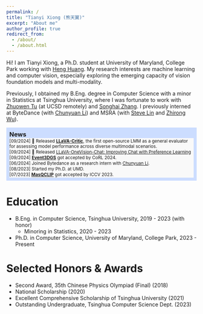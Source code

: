```yaml
---
permalink: /
title: "Tianyi Xiong (熊天翼)"
excerpt: "About me"
author_profile: true
redirect_from: 
  - /about/
  - /about.html
---
```


Hi! I am Tianyi Xiong, a Ph.D. student at University of Maryland, College Park working with [Heng Huang](https://scholar.google.com/citations?user=4OqLaDwAAAAJ&hl=en). My research interests are machine learning and computer vision, especially exploring the emerging capacity of vision foundation models and multi-modality.

Previously, I obtained my B.Eng. degree in Computer Science with a minor in Statistics at Tsinghua University, where I was fortunate to work with [Zhuowen Tu](https://pages.ucsd.edu/~ztu/) (at UCSD remotely) and [Songhai Zhang](https://www.cs.tsinghua.edu.cn/csen/info/1214/4073.htm). I previously interned at ByteDance (with [Chunyuan Li](https://chunyuan.li/)) and MSRA (with [Steve Lin](https://www.microsoft.com/en-us/research/people/stevelin/) and [Zhirong Wu](https://www.microsoft.com/en-us/research/people/wuzhiron/)).

<!-- <b>Research Interest:</b> machine learning, computer vision and multi-modality. -->
<!-- I am especially interested in adapting vision models into the open world with the general knowledge learnt jointly from other modalities.  -->

<div style="font-size:83%; background-color: #ccddff; padding:8px; margin-bottom: 13px;">
  <div>
    <b style="font-size: 140%">News</b>
  </div>

  <div style="max-height:200px; overflow-y: auto; background-color: #f9f9f9;">
    <p style="margin-top:1px; margin-bottom:1px">
    [09/2024] 🚀 Released <b><a href="https://llava-vl.github.io/blog/2024-10-03-llava-critic/">LLaVA-Critic</a></b>, the first open-source LMM as a general evaluator for assessing model performance across diverse multimodal scenarios.
    </p>
    <p style="margin-top:1px; margin-bottom:1px">
    [09/2024] 🚀 Released <a href="https://github.com/LLaVA-VL/LLaVA-NeXT/blob/main/docs/LLaVA_OneVision_Chat.md">LLaVA-OneVision-Chat: Improving Chat with Preference Learning</a>
    </p>
    <p style="margin-top:1px; margin-bottom:1px">
    [09/2024] <a href="https://arxiv.org/abs/2406.02972"><b>Event3DGS</b></a> got accepted by CoRL 2024. 
    </p>
    <p style="margin-top:1px; margin-bottom:1px">
    [06/2024] Joined Bytedance as a research intern with <a href="https://chunyuan.li/">Chunyuan Li</a>.
    </p>
    <p style="margin-top:1px; margin-bottom:1px">
    [08/2023] Started my Ph.D. at UMD.
    </p>
    <p style="margin-top:1px; margin-bottom:1px">
    [07/2023] <a href="https://openaccess.thecvf.com/content/ICCV2023/html/Xu_MasQCLIP_for_Open-Vocabulary_Universal_Image_Segmentation_ICCV_2023_paper.html"><b>MasQCLIP</b></a> got accepted by ICCV 2023. 
    </p>
  </div>
</div>
<!-- [07/2023] <b>Automatic Generation of Commercial Systems</b> got accepted by ACM MM23. -->




Education
======
<!-- * High School, Beijing No.4 High School, 2016 - 2019 -->
* B.Eng. in Computer Science, Tsinghua University, 2019 - 2023 (with honor)
  * Minoring in Statistics, 2020 - 2023 
* Ph.D. in Computer Science, University of Maryland, College Park, 2023 - Present

Selected Honors & Awards
======
* Second Award, 35th Chinese Physics Olympiad (Final) (2018)
* National Scholarship (2020)
* Excellent Comprehensive Scholarship of Tsinghua University (2021)
* Outstanding Undergraduate, Tsinghua Computer Science Dept. (2023)
<!-- * Person of The Year, Department of Computer Science and Technology (2022) -->




<!-- **Number of visitors since January 2023:**

<a href="https://www.freecounterstat.com" title="web counter"><img src="https://counter10.optistats.ovh/private/freecounterstat.php?c=rdgpxla8my1punwb2ljz5ey3sxpucw2f" border="0" title="web counter" alt="web counter"></a>  -->

<script type="text/javascript" id="clustrmaps" src="//cdn.clustrmaps.com/map_v2.js?cl=080808&w=500&t=tt&d=ed1O3VUhWicV-gqtsVI9SXYPS34TXIL_XqCAW8-77B0&co=ffffff&ct=808080&cmo=3acc3a&cmn=ff5353" style="margin-bottom:1px"></script>
